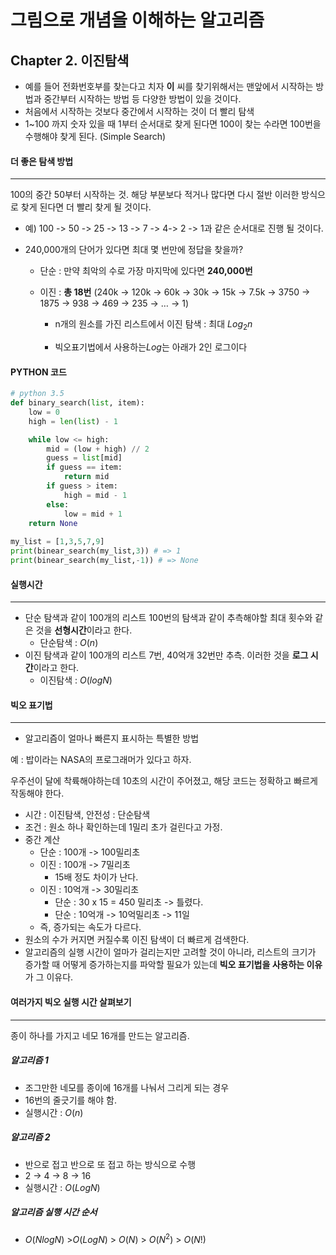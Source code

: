 # 그림으로 개념을 이해하는 알고리즘 



## Chapter 2. 이진탐색

- 예를 들어 전화번호부를 찾는다고 치자 **이** 씨를 찾기위해서는 맨앞에서 시작하는 방법과 중간부터 시작하는 방법 등 다양한 방법이 있을 것이다.
- 처음에서 시작하는 것보다 중간에서 시작하는 것이 더 빨리 탐색
- 1~100 까지 숫자 있을 때 1부터 순서대로 찾게 된다면 100이 찾는 수라면 100번을 수행해야 찾게 된다. (Simple Search)



#### 더 좋은 탐색 방법 

------------------

100의 중간 50부터 시작하는 것. 해당 부분보다 적거나 많다면 다시 절반 이러한 방식으로 찾게 된다면 더 빨리 찾게 될 것이다.

- 예) 100 -> 50 -> 25 -> 13 -> 7 -> 4-> 2 -> 1과 같은 순서대로 진행 될 것이다. 

- 240,000개의 단어가 있다면 최대 몇 번만에 정답을 찾을까?

  - 단순 : 만약 최악의 수로 가장 마지막에 있다면 **240,000번** 

  - 이진 : **총 18번** (240k -> 120k -> 60k -> 30k -> 15k -> 7.5k -> 3750 -> 1875 -> 938 -> 469 -> 235 -> … -> 1)

    - n개의 원소를 가진 리스트에서 이진 탐색 : 최대 $Log_2n$

    - 빅오표기법에서 사용하는$Log$는 아래가 2인 로그이다

#### PYTHON 코드 

```Python
# python 3.5 
def binary_search(list, item):
	low = 0
  	high = len(list) - 1

 	while low <= high:
      	mid = (low + high) // 2
  		guess = list[mid]
  		if guess == item:
    		return mid
        if guess > item:
    		high = mid - 1
  		else:
    		low = mid + 1
    return None
  
my_list = [1,3,5,7,9]
print(binear_search(my_list,3)) # => 1
print(binear_search(my_list,-1)) # => None
```



#### 실행시간

----------------

- 단순 탐색과 같이 100개의 리스트 100번의 탐색과 같이 추측해야할 최대 횟수와 같은 것을 **선형시간**이라고 한다.
  - 단순탐색 : $O(n)$
- 이진 탐색과 같이 100개의 리스트 7번, 40억개 32번만 추측. 이러한 것을 **로그 시간**이라고 한다.
  - 이진탐색 : $O(logN)$



#### 빅오 표기법 

-------

- 알고리즘이 얼마나 빠른지 표시하는 특별한 방법



예 : 밥이라는 NASA의 프로그래머가 있다고 하자. 

우주선이 달에 착륙해야하는데 10초의 시간이 주어졌고, 해당 코드는 정확하고 빠르게 작동해야 한다.  



- 시간 : 이진탐색, 안전성 : 단순탐색
- 조건 : 원소 하나 확인하는데 1밀리 초가 걸린다고 가정.
- 중간 계산 
  - 단순 : 100개 -> 100밀리초
  - 이진 : 100개 -> 7밀리초 
    - 15배 정도 차이가 난다. 
  - 이진 : 10억개 -> 30밀리초 
    - 단순 : 30 x 15 = 450 밀리초 -> 틀렸다. 
    - 단순 : 10억개 -> 10억밀리초 -> 11일 
  - 즉, 증가되는 속도가 다르다. 
- 원소의 수가 커지면 커질수록 이진 탐색이 더 빠르게 검색한다. 
- 알고리즘의 실행 시간이 얼마가 걸리는지만 고려할 것이 아니라, 리스트의 크기가 증가할 때 어떻게 증가하는지를 파악할 필요가 있는데 **빅오 표기법을 사용하는 이유**가 그 이유다.



#### 여러가지 빅오 실행 시간 살펴보기 

-------------

종이 하나를 가지고 네모 16개를 만드는 알고리즘. 

##### 알고리즘 1

- 조그만한 네모를 종이에 16개를 나눠서 그리게 되는 경우 
- 16번의 줄긋기를 해야 함. 
- 실행시간 : $O(n)$

##### 알고리즘 2

- 반으로 접고 반으로 또 접고 하는 방식으로 수행 
- 2 -> 4 -> 8 -> 16
- 실행시간 : $O(LogN)$

##### 알고리즘 실행 시간 순서 

- $O(NlogN)$ >$O(LogN)$ > $O(N)$ > $O(N^2)$ > $O(N!)$


